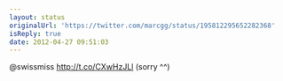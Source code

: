 ```yaml
---
layout: status
originalUrl: 'https://twitter.com/marcgg/status/195812295652282368'
isReply: true
date: 2012-04-27 09:51:03
---
```


@swissmiss http://t.co/CXwHzJLl (sorry ^^)
